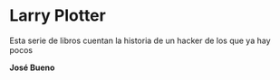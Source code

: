 # Larry Plotter

Esta serie de libros cuentan la historia de un hacker de los que ya hay pocos

**José Bueno**